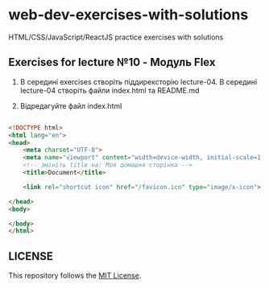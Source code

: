 # web-dev-exercises-with-solutions
HTML/CSS/JavaScript/ReactJS practice exercises with solutions
## Exercises for lecture №10 - Модуль Flex



1. В середині exercises створіть піддирексторію lecture-04. В середині lecture-04 створіть файли index.html та README.md



1. Відредагуйте файл index.html

```html

<!DOCTYPE html>
<html lang="en">
<head>
    <meta charset="UTF-8">
    <meta name="viewport" content="width=device-width, initial-scale=1.0">
    <!-- змініть title на: Моя домашня сторінка -->
    <title>Document</title>

	<link rel="shortcut icon" href="/favicon.ico" type="image/x-icon">

</head>
<body>

</body>
</html>

```


## LICENSE
This repository follows the [MIT License](https://github.com/janusnic/web-dev-exercises-with-solutions/tree/main/LICENSE).


